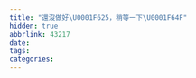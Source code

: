 ```yaml
---
title: "還沒做好\U0001F625，稍等一下\U0001F64F"
hidden: true
abbrlink: 43217
date:
tags:
categories:
---
```

